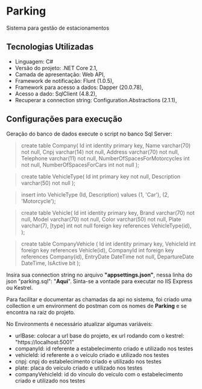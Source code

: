 # Parking
Sistema para gestão de estacionamentos

## Tecnologias Utilizadas
* Linguagem: C#
* Versão do projeto: .NET Core 2.1, 
* Camada de apresentação: Web API, 
* Framework de notificação: Flunt (1.0.5), 
* Framework para acesso a dados: Dapper (20.0.78), 
* Acesso a dado: SqlClient (4.8.2), 
* Recuperar a connection string: Configuration.Abstractions (2.1.1), 

## Configurações para execução
Geração do banco de dados execute o script no banco Sql Server:

> create table Company(
>    Id int identity primary key,
>    Name varchar(70) not null,
>    Cnpj varchar(14) not null,
>    Address varchar(70) not null,
>    Telephone varchar(11) not null,
>    NumberOfSpacesForMotorcycles int not null,
>    NumberOfSpacesForCars int not null
> );

> create table VehicleType(
>    Id int primary key not null,
>    Description varchar(50) not null
>);

>insert into VehicleType (Id, Description) values (1, 'Car'), (2, 'Motorcycle');

> create table Vehicle(
>    Id int identity primary key,
>    Brand varchar(70) not null,
>    Model varchar(70) not null,
>    Color varchar(50) not null,
>    Plate varchar(7),
>    [type] int not null foreign key references VehicleType(id),
> );

> create table CompanyVehicle (
>    Id int identity primary key,
>    VehicleId int foreign key references Vehicle(id),
>    CompanyId int foreign key references Company(id),
>    EntryDate DateTime not null,
>    DepartureDate DateTime,
>    IsActive bit
> );

Insira sua connection string no arquivo __"appsettings.json"__, nessa linha do json "parking.sql": "__Aqui__".
Sinta-se a vontade para executar no IIS Express ou Kestrel.

Para facilitar e documentar as chamadas da api no sistema, foi criado uma collection e um environment do postman com os nomes de __Parking__ e se encontra na raiz do projeto.

No Environments é necessário atualizar algumas variáveis:
* urlBase: colocar a url base do projeto, ex url rodando com o kestrel: "https://localhost:5001"
* companyId: id referente a estabelecimento criado e utilizado nos testes
* vehicleId: id referente a o veículo criado e utilizado nos testes
* cnpj: cnpj do estabelecimento criado e utilizado nos testes
* plate: placa do veículo criado e utilizado nos testes
* companyVehicleId: id do vínculo do veículo com o estabelecimento criado e utilizado nos testes
